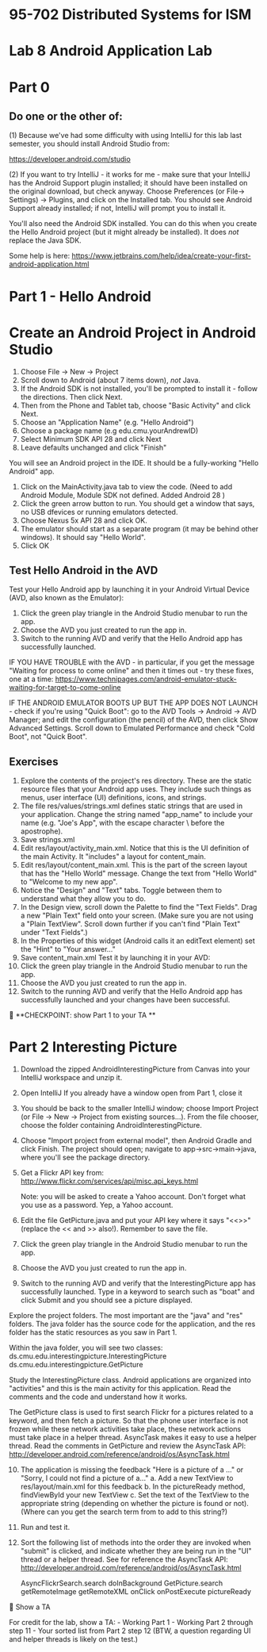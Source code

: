 # 95-702 Distributed Systems for ISM
# Lab 8 Android Application Lab


# Part 0
## Do one or the other of:
(1) Because we've had some difficulty with using IntelliJ for this lab last semester, you should install Android Studio from:

https://developer.android.com/studio

(2) If you want to try IntelliJ - it works for me - make sure that your IntelliJ has the Android Support plugin installed;
it should have been installed on the original download, but check anyway.
Choose Preferences (or File-> Settings) -> Plugins, and click on the Installed tab. You should see
Android Support already installed; if not, IntelliJ will prompt you to install it.

You'll also need the Android SDK installed. You can do this when you create the
Hello Android project (but it might already be installed).
It does *not* replace the Java SDK.

Some help is here:
https://www.jetbrains.com/help/idea/create-your-first-android-application.html

# Part 1 - Hello Android
# Create an Android Project in Android Studio

1. Choose File -> New -> Project
2. Scroll down to Android (about 7 items down), *not* Java.
3. If the Android SDK is not installed, you'll be prompted to install it -
follow the directions. Then click Next.
4. Then from the Phone and Tablet tab, choose "Basic Activity" and
click Next.
5. Choose an "Application Name" (e.g. "Hello Android")
6. Choose a package name (e.g edu.cmu.yourAndrewID)
7. Select Minimum SDK API 28 and click Next
8. Leave defaults unchanged and click "Finish"

You will see an Android project in the IDE.  It should be a fully-working "Hello
Android" app.


1. Click on the MainActivity.java tab to view the code.
(Need to add Android Module, Module SDK not defined. Added Android 28 )
2. Click the green arrow button to run. You should get a window that says, no
USB dfevices or running emulators detected.
3. Choose Nexus 5x API 28 and click OK.
4. The emulator should start as a separate program (it may be behind other
windows). It should say "Hello World".
5. Click OK

## Test Hello Android in the AVD

Test your Hello Android app by launching it in your Android Virtual Device (AVD,
also known as the Emulator):
1) Click the green play triangle in the Android Studio menubar to run the app.
2) Choose the AVD you just created to run the app in.
3) Switch to the running AVD and verify that the Hello Android app has
  successfully launched.

IF YOU HAVE TROUBLE with the AVD - in particular, if you get the message
"Waiting for process to come online" and then it times out - try these fixes,
one at a time:
https://www.technipages.com/android-emulator-stuck-waiting-for-target-to-come-online

IF THE ANDROID EMULATOR BOOTS UP BUT THE APP DOES NOT LAUNCH - check if you're
using "Quick Boot": go to the AVD Tools -> Android -> AVD Manager; and edit the
configuration (the pencil) of the AVD,
then click Show Advanced Settings. Scroll down to Emulated Performance and
check "Cold Boot", not "Quick Boot".

## Exercises

1. Explore the contents of the project's res directory. These are the static
  resource files that your Android app uses.  They include such things as
  menus, user interface (UI) definitions, icons, and strings.
2. The file res/values/strings.xml defines static strings that are used in your
	application. Change the string named "app_name" to include your
	name (e.g. "Joe\'s App", with the escape character \ before the apostrophe).
3. Save strings.xml
4. Edit res/layout/activity_main.xml. Notice that this is the UI definition of
  the main Activity.  It "includes" a layout for content_main.
5. Edit res/layout/content_main.xml.  This is the part of the screen layout
  that has the "Hello World" message.  Change the text from "Hello World" to
  "Welcome to my new app".
6. Notice the "Design" and "Text" tabs.  Toggle between them to understand what
  they allow you to do.
7. In the Design view, scroll down the Palette to find the "Text Fields".
  Drag a new "Plain Text" field onto your screen. (Make sure you are not using
  a "Plain TextView".  Scroll down further if you can't find "Plain Text" under
  "Text Fields".)
8. In the Properties of this widget (Android calls it an editText element) set
  the "Hint" to "Your answer..."
9. Save content_main.xml
Test it by launching it in your AVD:
10. Click the green play triangle in the Android Studio menubar to run the app.
11. Choose the AVD you just created to run the app in.
12. Switch to the running AVD and verify that the Hello Android app has
  successfully launched and your changes have been successful.

:checkered_flag: **CHECKPOINT: show Part 1 to your TA **

# Part 2 Interesting Picture

1. Download the zipped AndroidInterestingPicture from Canvas
	into your IntelliJ workspace and unzip it.

2. Open IntelliJ
  If you already have a window open from Part 1, close it

3. You should be back to the smaller IntelliJ window; choose Import Project
(or File -> New -> Project from existing sources...).  From the file chooser,
choose the folder containing AndroidInterestingPicture.

4. Choose "Import project from external model", then Android Gradle and click
Finish. The project should open; navigate to app->src->main->java, where you'll
see the package directory.

5. Get a Flickr API key from:
	http://www.flickr.com/services/api/misc.api_keys.html

   Note: you will be asked to create a Yahoo account. Don't forget what you use
   as a password. Yep, a Yahoo account.

6. Edit the file GetPicture.java and put your API key where it says
  "<<<put your Flickr api key here>>>" (replace the << and >> also!).
  Remember to save the file.

7. Click the green play triangle in the Android Studio menubar to run the app.
8. Choose the AVD you just created to run the app in.
9. Switch to the running AVD and verify that the InterestingPicture app has
  successfully launched.  Type in a keyword to search such as "boat" and
  click Submit and you should see a picture displayed.

Explore the project folders. The most important are the "java" and "res"
folders.  The java folder has the source code for the application, and
the res folder has the static resources as you saw in Part 1.

Within the java folder, you will see two classes:
ds.cmu.edu.interestingpicture.InterestingPicture
ds.cmu.edu.interestingpicture.GetPicture

Study the InterestingPicture class.  Android applications are organized into
"activities" and this is the main activity for this application.  Read the
comments and the code and understand how it works.

The GetPicture class is used to first search Flickr for a pictures related to
a keyword, and then fetch a picture.  So that the phone user interface is not
frozen while these network activities take place, these network actions must
take place in a helper thread.  AsyncTask makes it easy to use a helper
thread.  Read the comments in GetPicture and review the AsyncTask API:
http://developer.android.com/reference/android/os/AsyncTask.html

10. The application is missing the feedback "Here is a picture of a ..." or
	"Sorry, I could not find a picture of a..."
     a. Add a new TextView to res/layout/main.xml for this feedback
     b. In the pictureReady method, findViewById your new TextView
     c. Set the text of the TextView to the appropriate string (depending on
     		whether the picture is found or not).
       (Where can you get the search term from to add to this string?)
11. Run and test it.

12. Sort the following list of methods into the order they are invoked when
	"submit" is clicked, and indicate whether they are being run in the "UI"
	thread or a helper thread. See for reference the AsyncTask API:
	http://developer.android.com/reference/android/os/AsyncTask.html

      AsyncFlickrSearch.search
      doInBackground
      GetPicture.search
      getRemoteImage
      getRemoteXML
      onClick
      onPostExecute
      pictureReady

:checkered_flag: Show a TA

For credit for the lab, show a TA:
	- Working Part 1
	- Working Part 2 through step 11
	- Your sorted list from Part 2 step 12
	  (BTW, a question regarding UI and helper threads is likely on the test.)

